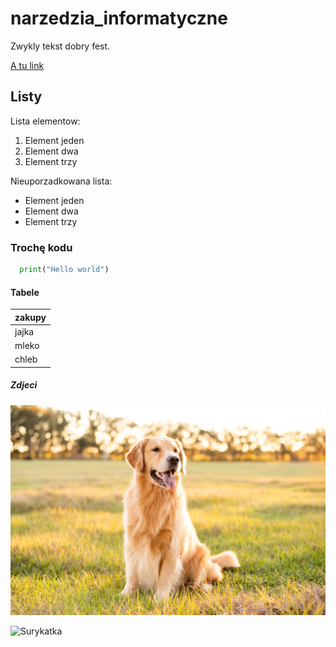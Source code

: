 # narzedzia_informatyczne

Zwykly tekst dobry fest.

[A tu link](https://www.youtube.com/watch?v=4JTf1E9eYv8&ab_channel=Polsat)

## Listy

Lista elementow: 
1. Element jeden
2. Element dwa
3. Element trzy

Nieuporzadkowana lista:
- Element jeden
- Element dwa
- Element trzy

### Trochę kodu
```python
  print("Hello world")  
```

#### Tabele

|zakupy|
|------|
|jajka |
|mleko |
|chleb |

##### Zdjeci

![Pies](animal/dog.jpg)

![Surykatka](animal/surykatka)
